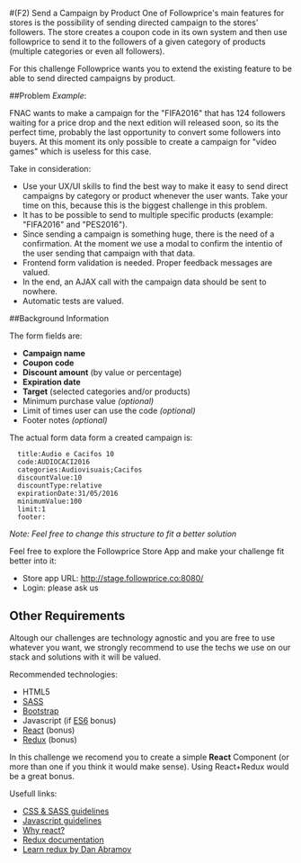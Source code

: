#(F2) Send a Campaign by Product
One of Followprice's main features for stores is the possibility of sending directed campaign to the stores' followers. The store creates a coupon code in its own system and then use followprice to send it to the followers of a given category of products (multiple categories or even all followers).

For this challenge Followprice wants you to extend the existing feature to be able to send directed campaigns by product.

##Problem
*Example*:

FNAC wants to make a campaign for the "FIFA2016" that has 124 followers waiting for a price drop and the next edition will released soon, so its the perfect time, probably the last opportunity to convert some followers into buyers. At this moment its only possible to create a campaign for "video games" which is useless for this case.

Take in consideration:
* Use your UX/UI skills to find the best way to make it easy to send direct campaigns by category or product whenever the user wants. Take your time on this, because this is the biggest challenge in this problem.
* It has to be possible to send to multiple specific products (example: "FIFA2016" and "PES2016").
* Since sending a campaign is something huge, there is the need of a confirmation. At the moment we use a modal to confirm the intentio of the user sending that campaign with that data.
* Frontend form validation is needed. Proper feedback messages are valued.
* In the end, an AJAX call with the campaign data should be sent to nowhere.
* Automatic tests are valued.


##Background Information

The form fields are:
* __Campaign name__
* __Coupon code__
* __Discount amount__ (by value or percentage)
* __Expiration date__
* __Target__ (selected categories and/or products)
* Minimum purchase value *(optional)*
* Limit of times user can use the code *(optional)*
* Footer notes *(optional)*

The actual form data form a created campaign is:
```
  title:Audio e Cacifos 10
  code:AUDIOCACI2016
  categories:Audiovisuais;Cacifos
  discountValue:10
  discountType:relative
  expirationDate:31/05/2016
  minimumValue:100
  limit:1
  footer: 
```

*Note: Feel free to change this structure to fit a better solution*

Feel free to explore the Followprice Store App and make your challenge fit better into it:
* Store app URL: http://stage.followprice.co:8080/
* Login: please ask us

## Other Requirements
Altough our challenges are technology agnostic and you are free to use whatever you want, we strongly recommend to use the techs we use on our stack and solutions with it will be valued.

Recommended technologies:
- HTML5
- [SASS](http://sass-lang.com/)
- [Bootstrap](http://getbootstrap.com/) 
- Javascript (if [ES6](http://es6-features.org/) bonus)
- [React](https://facebook.github.io/react/) (bonus)
- [Redux](http://redux.js.org/index.html) (bonus)

In this challenge we recomend you to create a simple __React__ Component (or more than one if you think it would make sense). Using React+Redux would be a great bonus.

Usefull links:
- [CSS & SASS guidelines](https://github.com/airbnb/css)
- [Javascript guidelines](https://github.com/airbnb/javascript)
- [Why react?](https://facebook.github.io/react/docs/why-react.html)
- [Redux documentation](http://redux.js.org/index.html)
- [Learn redux by Dan Abramov](https://egghead.io/lessons/javascript-redux-the-single-immutable-state-tree)

